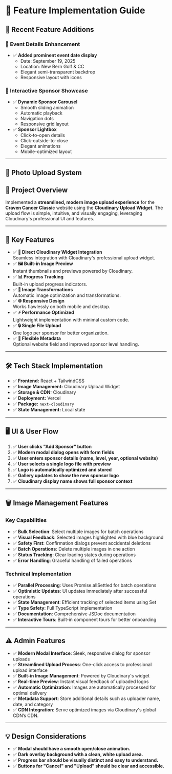 # 🌟 Feature Implementation Guide

## 🌟 Recent Feature Additions

### 📍 Event Details Enhancement
- ✅ **Added prominent event date display**
  - Date: September 19, 2025
  - Location: New Bern Golf & CC
  - Elegant semi-transparent backdrop
  - Responsive layout with icons

### 🏢 Interactive Sponsor Showcase
- ✅ **Dynamic Sponsor Carousel**
  - Smooth sliding animation
  - Automatic playback
  - Navigation dots
  - Responsive grid layout
- ✅ **Sponsor Lightbox**
  - Click-to-open details
  - Click-outside-to-close
  - Elegant animations
  - Mobile-optimized layout

---

## 📸 Photo Upload System

## 🎯 Project Overview
Implemented a **streamlined, modern image upload experience** for the **Craven Cancer Classic** website using the **Cloudinary Upload Widget**. The upload flow is simple, intuitive, and visually engaging, leveraging Cloudinary's professional UI and features.

---

## 🚀 Key Features
- ✅ **🚀 Direct Cloudinary Widget Integration**  
  Seamless integration with Cloudinary's professional upload widget.
- ✅ **🖼️ Built-in Image Preview**  
  Instant thumbnails and previews powered by Cloudinary.
- ✅ **📊 Progress Tracking**  
  Built-in upload progress indicators.
- ✅ **🎨 Image Transformations**  
  Automatic image optimization and transformations.
- ✅ **🌐 Responsive Design**  
  Works flawlessly on both mobile and desktop.
- ✅ **⚡ Performance Optimized**  
  Lightweight implementation with minimal custom code.
- ✅ **🔒 Single File Upload**  
  One logo per sponsor for better organization.
- ✅ **📝 Flexible Metadata**  
  Optional website field and improved sponsor level handling.

---

## 🛠️ Tech Stack Implementation
- ✅ **Frontend:** React + TailwindCSS
- ✅ **Image Management:** Cloudinary Upload Widget
- ✅ **Storage & CDN:** Cloudinary
- ✅ **Deployment:** Vercel
- ✅ **Package:** `next-cloudinary`
- ✅ **State Management:** Local state

---

## 🖥️ UI & User Flow
1. ✅ **User clicks "Add Sponsor" button**
2. ✅ **Modern modal dialog opens with form fields**
3. ✅ **User enters sponsor details (name, level, year, optional website)**
4. ✅ **User selects a single logo file with preview**
5. ✅ **Logo is automatically optimized and stored**
6. ✅ **Gallery updates to show the new sponsor logo**
7. ✅ **Cloudinary display name shows full sponsor context**

---

## 🗑️ Image Management Features

### Key Capabilities
- ✅ **Bulk Selection**: Select multiple images for batch operations
- ✅ **Visual Feedback**: Selected images highlighted with blue background
- ✅ **Safety First**: Confirmation dialogs prevent accidental deletions
- ✅ **Batch Operations**: Delete multiple images in one action
- ✅ **Status Tracking**: Clear loading states during operations
- ✅ **Error Handling**: Graceful handling of failed operations

### Technical Implementation
- ✅ **Parallel Processing**: Uses Promise.allSettled for batch operations
- ✅ **Optimistic Updates**: UI updates immediately after successful operations
- ✅ **State Management**: Efficient tracking of selected items using Set
- ✅ **Type Safety**: Full TypeScript implementation
- ✅ **Documentation**: Comprehensive JSDoc documentation
- ✅ **Interactive Tours**: Built-in component tours for better onboarding

---

## ⚠️ Admin Features
- ✅ **Modern Modal Interface**: Sleek, responsive dialog for sponsor uploads
- ✅ **Streamlined Upload Process**: One-click access to professional upload interface
- ✅ **Built-in Image Management**: Powered by Cloudinary's widget
- ✅ **Real-time Preview**: Instant visual feedback of uploaded logos
- ✅ **Automatic Optimization**: Images are automatically processed for optimal delivery
- ✅ **Metadata Support**: Store additional details such as uploader name, date, and category
- ✅ **CDN Integration**: Serve optimized images via Cloudinary's global CDN’s CDN.

---

## 💡 Design Considerations
- ✅ **Modal should have a smooth open/close animation.**
- ✅ **Dark overlay background with a clean, white upload area.**
- ✅ **Progress bar should be visually distinct and easy to understand.**
- ✅ **Buttons for "Cancel" and "Upload" should be clear and accessible.**

